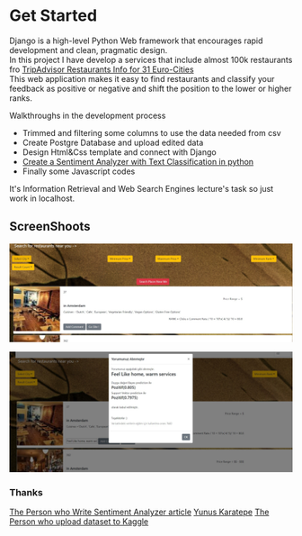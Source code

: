 # Get Started

Django is a high-level Python Web framework that encourages rapid development and clean, pragmatic design.\
In this project I have develop a services that include almost 100k restaurants fro [TripAdvisor Restaurants Info for 31 Euro-Cities](https://www.kaggle.com/damienbeneschi/krakow-ta-restaurans-data-raw) \
This web application makes it easy to find restaurants and classify your feedback as positive or negative and shift the position to the lower or higher ranks.

Walkthroughs in the development process
  - Trimmed and filtering some columns to use the data needed from csv
  - Create Postgre Database and upload edited data
  - Design Html&Css template and connect with Django
  - [Create a Sentiment Analyzer with Text Classification in python](https://itnext.io/how-to-create-a-sentiment-analyzer-with-text-classification-python-ai-f3a5d10922c5)
  - Finally some Javascript codes
  
It's Information Retrieval and Web Search Engines lecture's task so just work in localhost.

## ScreenShoots
![ss1](https://github.com/Tezcan98/restaurantOfferSystem/blob/master/ss1.jpg)

![ss2](https://github.com/Tezcan98/restaurantOfferSystem/blob/master/ss2.jpg)
### Thanks
[The Person who Write Sentiment Analyzer article](https://medium.com/@gabrielschade)
[Yunus Karatepe](https://www.linkedin.com/in/yunus-karatepe-911b7a17b/?originalSubdomain=tr)
[The Person who upload dataset to Kaggle](https://www.kaggle.com/damienbeneschi)
